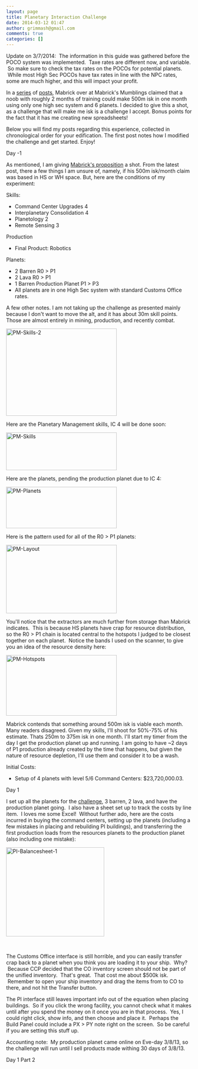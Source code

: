 ```yaml
---
layout: page
title: Planetary Interaction Challenge
date: 2014-03-12 01:47
author: grimmash@gmail.com
comments: true
categories: []
---
```

Update on 3/7/2014:  The information in this guide was gathered before the POCO system was implemented.  Taxe rates are different now, and variable.  So make sure to check the tax rates on the POCOs for potential planets.  While most High Sec POCOs have tax rates in line with the NPC rates, some are much higher, and this will impact your profit.

In a <a href="http://mabricksmumblings.blogspot.com/2013/03/why-be-poor-noob.html">series</a> of <a href="http://mabricksmumblings.blogspot.com/2013/03/actual-noob-pi-income-data-and-offer.html">posts</a>, Mabrick over at Mabrick's Mumblings claimed that a noob with roughly 2 months of training could make 500m isk in one month using only one high sec system and 6 planets. I decided to give this a shot, as a challenge that will make me isk is a challenge I accept. Bonus points for the fact that it has me creating new spreadsheets!

Below you will find my posts regarding this experience, collected in chronological order for your edification. The first post notes how I modified the challenge and get started. Enjoy!

Day -1

As mentioned, I am giving <a href="http://mabricksmumblings.blogspot.com/2013/03/actual-noob-pi-income-data-and-offer.html">Mabrick's proposition</a> a shot. From the latest post, there a few things I am unsure of, namely, if his 500m isk/month claim was based in HS or WH space. But, here are the conditions of my experiment:

Skills:
<ul>
	<li>Command Center Upgrades 4</li>
	<li>Interplanetary Consolidation 4</li>
	<li>Planetology 2</li>
	<li>Remote Sensing 3</li>
</ul>
Production
<ul>
	<li>Final Product: Robotics</li>
</ul>
Planets:
<ul>
	<li>2 Barren R0 &gt; P1</li>
	<li>2 Lava R0 &gt; P1</li>
	<li>1 Barren Production Planet P1 &gt; P3</li>
	<li>All planets are in one High Sec system with standard Customs Office rates.</li>
</ul>
A few other notes. I am not taking up the challenge as presented mainly because I don't want to move the alt, and it has about 30m skill points. Those are almost entirely in mining, production, and recently combat.

<a href="http://69.89.31.225/~grimmash/wp-content/uploads/2013/03/PM-Skills-2.png"><img class="alignnone size-medium wp-image-165" alt="PM-Skills-2" src="http://69.89.31.225/~grimmash/wp-content/uploads/2013/03/PM-Skills-2-300x236.png" width="300" height="236" /></a>

Here are the Planetary Management skills, IC 4 will be done soon:

<a href="http://69.89.31.225/~grimmash/wp-content/uploads/2013/03/PM-Skills.png"><img class="alignnone size-medium wp-image-166" alt="PM-Skills" src="http://69.89.31.225/~grimmash/wp-content/uploads/2013/03/PM-Skills-300x102.png" width="300" height="102" /></a>

Here are the planets, pending the production planet due to IC 4:

<a href="http://69.89.31.225/~grimmash/wp-content/uploads/2013/03/PM-Planets.png"><img class="alignnone size-medium wp-image-167" alt="PM-Planets" src="http://69.89.31.225/~grimmash/wp-content/uploads/2013/03/PM-Planets-300x112.png" width="300" height="112" /></a>

Here is the pattern used for all of the R0 &gt; P1 planets:

<a href="http://69.89.31.225/~grimmash/wp-content/uploads/2013/03/PM-Layout.png"><img class="alignnone size-medium wp-image-168" alt="PM-Layout" src="http://69.89.31.225/~grimmash/wp-content/uploads/2013/03/PM-Layout-300x185.png" width="300" height="185" /></a>

You'll notice that the extractors are much further from storage than Mabrick indicates.  This is because HS planets have crap for resource distribution, so the R0 &gt; P1 chain is located central to the hotspots I judged to be closest together on each planet.  Notice the bands I used on the scanner, to give you an idea of the resource density here:

<a href="http://69.89.31.225/~grimmash/wp-content/uploads/2013/03/PM-Hotspots.png"><img class="alignnone size-medium wp-image-169" alt="PM-Hotspots" src="http://69.89.31.225/~grimmash/wp-content/uploads/2013/03/PM-Hotspots-300x164.png" width="300" height="164" /></a>

Mabrick contends that something around 500m isk is viable each month. Many readers disagreed. Given my skills, I'll shoot for 50%-75% of his estimate. Thats 250m to 375m isk in one month. I'll start my timer from the day I get the production planet up and running. I am going to have ~2 days of P1 production already created by the time that happens, but given the nature of resource depletion, I'll use them and consider it to be a wash.

Initial Costs:
<ul>
	<li>Setup of 4 planets with level 5/6 Command Centers: $23,720,000.03.</li>
</ul>
Day 1

I set up all the planets for the <a href="http://warpto0.blogspot.com/2013/03/precocious-pod-dweller-planetary-puzzle.html?showComment=1362713954925#c4442520830137210436" target="_blank">challenge</a>, 3 barren, 2 lava, and have the production planet going.  I also have a sheet set up to track the costs by line item.  I loves me some Excel!  Without further ado, here are the costs incurred in buying the command centers, setting up the planets (including a few mistakes in placing and rebuilding PI buildings), and transferring the first production loads from the resources planets to the production planet (also including one mistake):

<a href="http://69.89.31.225/~grimmash/wp-content/uploads/2013/03/PI-Balancesheet-1.png"><img class="alignnone size-full wp-image-163" alt="PI-Balancesheet-1" src="http://69.89.31.225/~grimmash/wp-content/uploads/2013/03/PI-Balancesheet-1.png" width="266" height="241" /></a>

&nbsp;

The Customs Office interface is still horrible, and you can easily transfer crap back to a planet when you think you are loading it to your ship.  Why?  Because CCP decided that the CO inventory screen should not be part of the unified inventory.  That's great.  That cost me about $500k isk.  Remember to open your ship inventory and drag the items from to CO to there, and not hit the Transfer button.

The PI interface still leaves important info out of the equation when placing buildings.  So if you click the wrong facility, you cannot check what it makes until after you spend the money on it once you are in that process.  Yes, I could right click, show info, and then choose and place it.  Perhaps the Build Panel could include a PX &gt; PY note right on the screen.  So be careful if you are setting this stuff up.

Accounting note:  My production planet came online on Eve-day 3/8/13, so the challenge will run until I sell products made withing 30 days of 3/8/13.

Day 1 Part 2

&nbsp;

